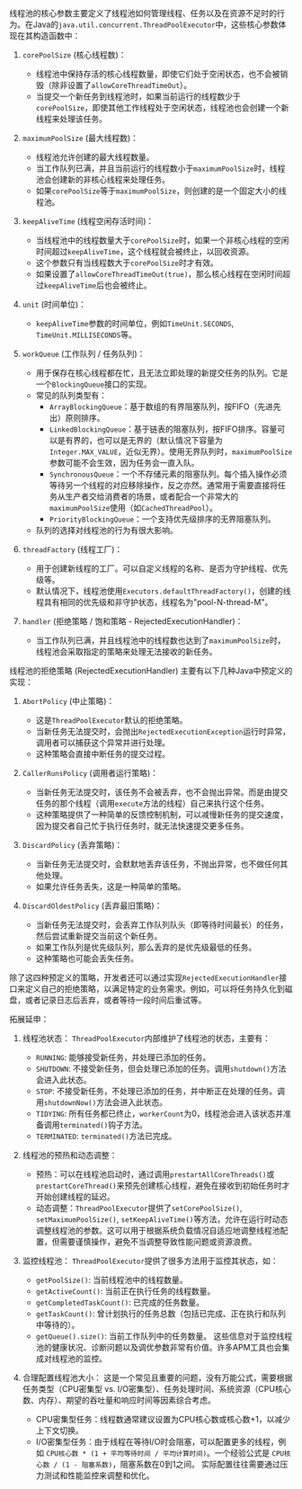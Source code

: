 
线程池的核心参数主要定义了线程池如何管理线程、任务以及在资源不足时的行为。在Java的`java.util.concurrent.ThreadPoolExecutor`中，这些核心参数体现在其构造函数中：

1.  `corePoolSize` (核心线程数)：
    *   线程池中保持存活的核心线程数量，即使它们处于空闲状态，也不会被销毁（除非设置了`allowCoreThreadTimeOut`）。
    *   当提交一个新任务到线程池时，如果当前运行的线程数少于`corePoolSize`，即使其他工作线程处于空闲状态，线程池也会创建一个新线程来处理该任务。

2.  `maximumPoolSize` (最大线程数)：
    *   线程池允许创建的最大线程数量。
    *   当工作队列已满，并且当前运行的线程数小于`maximumPoolSize`时，线程池会创建新的非核心线程来处理任务。
    *   如果`corePoolSize`等于`maximumPoolSize`，则创建的是一个固定大小的线程池。

3.  `keepAliveTime` (线程空闲存活时间)：
    *   当线程池中的线程数量大于`corePoolSize`时，如果一个非核心线程的空闲时间超过`keepAliveTime`，这个线程就会被终止，以回收资源。
    *   这个参数只有当线程数大于`corePoolSize`时才有效。
    *   如果设置了`allowCoreThreadTimeOut(true)`，那么核心线程在空闲时间超过`keepAliveTime`后也会被终止。

4.  `unit` (时间单位)：
    *   `keepAliveTime`参数的时间单位，例如`TimeUnit.SECONDS`, `TimeUnit.MILLISECONDS`等。

5.  `workQueue` (工作队列 / 任务队列)：
    *   用于保存在核心线程都在忙，且无法立即处理的新提交任务的队列。它是一个`BlockingQueue`接口的实现。
    *   常见的队列类型有：
        *   `ArrayBlockingQueue`：基于数组的有界阻塞队列，按FIFO（先进先出）原则排序。
        *   `LinkedBlockingQueue`：基于链表的阻塞队列，按FIFO排序。容量可以是有界的，也可以是无界的（默认情况下容量为`Integer.MAX_VALUE`，近似无界）。使用无界队列时，`maximumPoolSize`参数可能不会生效，因为任务会一直入队。
        *   `SynchronousQueue`：一个不存储元素的阻塞队列。每个插入操作必须等待另一个线程的对应移除操作，反之亦然。通常用于需要直接将任务从生产者交给消费者的场景，或者配合一个非常大的`maximumPoolSize`使用（如`CachedThreadPool`）。
        *   `PriorityBlockingQueue`：一个支持优先级排序的无界阻塞队列。
    *   队列的选择对线程池的行为有很大影响。

6.  `threadFactory` (线程工厂)：
    *   用于创建新线程的工厂。可以自定义线程的名称、是否为守护线程、优先级等。
    *   默认情况下，线程池使用`Executors.defaultThreadFactory()`，创建的线程具有相同的优先级和非守护状态，线程名为"pool-N-thread-M"。

7.  `handler` (拒绝策略 / 饱和策略 - RejectedExecutionHandler)：
    *   当工作队列已满，并且线程池中的线程数也达到了`maximumPoolSize`时，线程池会采取指定的策略来处理无法接收的新任务。

线程池的拒绝策略 (RejectedExecutionHandler) 主要有以下几种Java中预定义的实现：

1.  `AbortPolicy` (中止策略)：
    *   这是`ThreadPoolExecutor`默认的拒绝策略。
    *   当新任务无法提交时，会抛出`RejectedExecutionException`运行时异常，调用者可以捕获这个异常并进行处理。
    *   这种策略会直接中断任务的提交过程。

2.  `CallerRunsPolicy` (调用者运行策略)：
    *   当新任务无法提交时，该任务不会被丢弃，也不会抛出异常。而是由提交任务的那个线程（调用`execute`方法的线程）自己来执行这个任务。
    *   这种策略提供了一种简单的反馈控制机制，可以减慢新任务的提交速度，因为提交者自己忙于执行任务时，就无法快速提交更多任务。

3.  `DiscardPolicy` (丢弃策略)：
    *   当新任务无法提交时，会默默地丢弃该任务，不抛出异常，也不做任何其他处理。
    *   如果允许任务丢失，这是一种简单的策略。

4.  `DiscardOldestPolicy` (丢弃最旧策略)：
    *   当新任务无法提交时，会丢弃工作队列队头（即等待时间最长）的任务，然后尝试重新提交当前这个新任务。
    *   如果工作队列是优先级队列，那么丢弃的是优先级最低的任务。
    *   这种策略也可能会丢失任务。

除了这四种预定义的策略，开发者还可以通过实现`RejectedExecutionHandler`接口来定义自己的拒绝策略，以满足特定的业务需求。例如，可以将任务持久化到磁盘，或者记录日志后丢弃，或者等待一段时间后重试等。

拓展延申：

1.  线程池状态：
    `ThreadPoolExecutor`内部维护了线程池的状态，主要有：
    *   `RUNNING`: 能够接受新任务，并处理已添加的任务。
    *   `SHUTDOWN`: 不接受新任务，但会处理已添加的任务。调用`shutdown()`方法会进入此状态。
    *   `STOP`: 不接受新任务，不处理已添加的任务，并中断正在处理的任务。调用`shutdownNow()`方法会进入此状态。
    *   `TIDYING`: 所有任务都已终止，`workerCount`为0，线程池会进入该状态并准备调用`terminated()`钩子方法。
    *   `TERMINATED`: `terminated()`方法已完成。

2.  线程池的预热和动态调整：
    *   预热：可以在线程池启动时，通过调用`prestartAllCoreThreads()`或`prestartCoreThread()`来预先创建核心线程，避免在接收到初始任务时才开始创建线程的延迟。
    *   动态调整：`ThreadPoolExecutor`提供了`setCorePoolSize()`, `setMaximumPoolSize()`, `setKeepAliveTime()`等方法，允许在运行时动态调整线程池的参数。这可以用于根据系统负载情况自适应地调整线程池配置，但需要谨慎操作，避免不当调整导致性能问题或资源浪费。

3.  监控线程池：
    `ThreadPoolExecutor`提供了很多方法用于监控其状态，如：
    *   `getPoolSize()`: 当前线程池中的线程数量。
    *   `getActiveCount()`: 当前正在执行任务的线程数量。
    *   `getCompletedTaskCount()`: 已完成的任务数量。
    *   `getTaskCount()`: 曾计划执行的任务总数（包括已完成、正在执行和队列中等待的）。
    *   `getQueue().size()`: 当前工作队列中的任务数量。
    这些信息对于监控线程池的健康状况、诊断问题以及调优参数非常有价值。许多APM工具也会集成对线程池的监控。

4.  合理配置线程池大小：
    这是一个常见且重要的问题，没有万能公式，需要根据任务类型（CPU密集型 vs. I/O密集型）、任务处理时间、系统资源（CPU核心数、内存）、期望的吞吐量和响应时间等因素综合考虑。
    *   CPU密集型任务：线程数通常建议设置为CPU核心数或核心数+1，以减少上下文切换。
    *   I/O密集型任务：由于线程在等待I/O时会阻塞，可以配置更多的线程，例如 `CPU核心数 * (1 + 平均等待时间 / 平均计算时间)`。一个经验公式是 `CPU核心数 / (1 - 阻塞系数)`，阻塞系数在0到1之间。
    实际配置往往需要通过压力测试和性能监控来调整和优化。